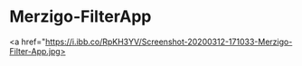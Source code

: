 # Merzigo-FilterApp
 
<a href="https://i.ibb.co/RpKH3YV/Screenshot-20200312-171033-Merzigo-Filter-App.jpg></a>
